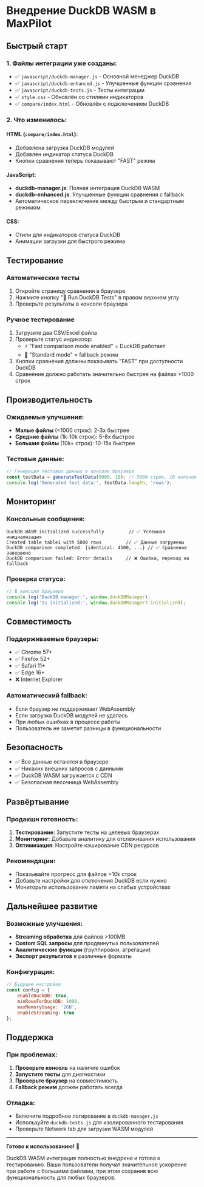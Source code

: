 # Внедрение DuckDB WASM в MaxPilot

## Быстрый старт

### 1. Файлы интеграции уже созданы:

- ✅ `javascript/duckdb-manager.js` - Основной менеджер DuckDB
- ✅ `javascript/duckdb-enhanced.js` - Улучшенные функции сравнения  
- ✅ `javascript/duckdb-tests.js` - Тесты интеграции
- ✅ `style.css` - Обновлён со стилями индикаторов
- ✅ `compare/index.html` - Обновлён с подключением DuckDB

### 2. Что изменилось:

#### HTML (`compare/index.html`):
- Добавлена загрузка DuckDB модулей
- Добавлен индикатор статуса DuckDB
- Кнопки сравнения теперь показывают "FAST" режим

#### JavaScript:
- **duckdb-manager.js**: Полная интеграция DuckDB WASM
- **duckdb-enhanced.js**: Улучшенные функции сравнения с fallback
- Автоматическое переключение между быстрым и стандартным режимом

#### CSS:
- Стили для индикаторов статуса DuckDB
- Анимации загрузки для быстрого режима

## Тестирование

### Автоматические тесты
1. Откройте страницу сравнения в браузере
2. Нажмите кнопку "🧪 Run DuckDB Tests" в правом верхнем углу
3. Проверьте результаты в консоли браузера

### Ручное тестирование
1. Загрузите два CSV/Excel файла
2. Проверьте статус индикатор:
   - ⚡ "Fast comparison mode enabled" = DuckDB работает
   - 🔄 "Standard mode" = fallback режим
3. Кнопки сравнения должны показывать "FAST" при доступности DuckDB
4. Сравнение должно работать значительно быстрее на файлах >1000 строк

## Производительность

### Ожидаемые улучшения:
- **Малые файлы** (<1000 строк): 2-3x быстрее
- **Средние файлы** (1k-10k строк): 5-8x быстрее  
- **Большие файлы** (10k+ строк): 10-15x быстрее

### Тестовые данные:
```javascript
// Генерация тестовых данных в консоли браузера
const testData = generateTestData(5000, 10); // 5000 строк, 10 колонок
console.log('Generated test data:', testData.length, 'rows');
```

## Мониторинг

### Консольные сообщения:
```
DuckDB WASM initialized successfully         // ✅ Успешная инициализация
Created table table1 with 5000 rows         // ✅ Данные загружены  
DuckDB comparison completed: {identical: 4500, ...} // ✅ Сравнение завершено
DuckDB comparison failed: Error details     // ❌ Ошибка, переход на fallback
```

### Проверка статуса:
```javascript
// В консоли браузера
console.log('DuckDB manager:', window.duckDBManager);
console.log('Is initialized:', window.duckDBManager?.initialized);
```

## Совместимость

### Поддерживаемые браузеры:
- ✅ Chrome 57+
- ✅ Firefox 52+
- ✅ Safari 11+
- ✅ Edge 16+
- ❌ Internet Explorer

### Автоматический fallback:
- Если браузер не поддерживает WebAssembly
- Если загрузка DuckDB модулей не удалась
- При любых ошибках в процессе работы
- Пользователь не заметит разницы в функциональности

## Безопасность

- ✅ Все данные остаются в браузере
- ✅ Никаких внешних запросов с данными
- ✅ DuckDB WASM загружается с CDN
- ✅ Безопасная песочница WebAssembly

## Развёртывание

### Продакшн готовность:
1. **Тестирование**: Запустите тесты на целевых браузерах
2. **Мониторинг**: Добавьте аналитику для отслеживания использования
3. **Оптимизация**: Настройте кэширование CDN ресурсов

### Рекомендации:
- Показывайте прогресс для файлов >10k строк
- Добавьте настройки для отключения DuckDB если нужно
- Мониторьте использование памяти на слабых устройствах

## Дальнейшее развитие

### Возможные улучшения:
- **Streaming обработка** для файлов >100MB
- **Custom SQL запросы** для продвинутых пользователей
- **Аналитические функции** (группировки, агрегации)
- **Экспорт результатов** в различные форматы

### Конфигурация:
```javascript
// Будущие настройки
const config = {
    enableDuckDB: true,
    minRowsForDuckDB: 1000,
    maxMemoryUsage: '2GB',
    enableStreaming: true
};
```

## Поддержка

### При проблемах:
1. **Проверьте консоль** на наличие ошибок
2. **Запустите тесты** для диагностики
3. **Проверьте браузер** на совместимость
4. **Fallback режим** должен работать всегда

### Отладка:
- Включите подробное логирование в `duckdb-manager.js`
- Используйте `duckdb-tests.js` для изолированного тестирования
- Проверьте Network tab для загрузки WASM модулей

---

**Готово к использованию!** 🚀

DuckDB WASM интеграция полностью внедрена и готова к тестированию. Ваши пользователи получат значительное ускорение при работе с большими файлами, при этом сохранив всю функциональность для любых браузеров.
